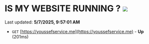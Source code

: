 # IS MY WEBSITE RUNNING ? [![](https://img.shields.io/static/v1?label=Sponsor&message=%E2%9D%A4&logo=GitHub&color=%23fe8e86)](https://github.com/sponsors/Youssef-Lehmam)

Last updated: **5/7/2025, 9:57:01 AM**

- `GET` [https://youssefservice.me](https://youssefservice.me) - **Up** (201ms)
